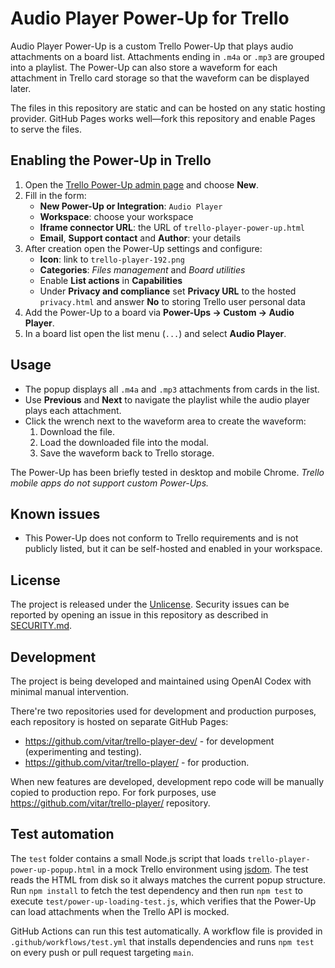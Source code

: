 # Audio Player Power-Up for Trello

Audio Player Power-Up is a custom Trello Power-Up that plays audio attachments on a board list.  Attachments ending in `.m4a` or `.mp3` are grouped into a playlist.  The Power-Up can also store a waveform for each attachment in Trello card storage so that the waveform can be displayed later.

The files in this repository are static and can be hosted on any static hosting provider.  GitHub Pages works well&mdash;fork this repository and enable Pages to serve the files.

## Enabling the Power-Up in Trello
1. Open the [Trello Power-Up admin page](https://trello.com/power-ups/admin) and choose **New**.
2. Fill in the form:
   - **New Power-Up or Integration**: `Audio Player`
   - **Workspace**: choose your workspace
   - **Iframe connector URL**: the URL of `trello-player-power-up.html`
   - **Email**, **Support contact** and **Author**: your details
3. After creation open the Power-Up settings and configure:
   - **Icon**: link to `trello-player-192.png`
   - **Categories**: *Files management* and *Board utilities*
   - Enable **List actions** in **Capabilities**
   - Under **Privacy and compliance** set **Privacy URL** to the hosted `privacy.html` and answer **No** to storing Trello user personal data
4. Add the Power-Up to a board via **Power-Ups → Custom → Audio Player**.
5. In a board list open the list menu (`...`) and select **Audio Player**.

## Usage
- The popup displays all `.m4a` and `.mp3` attachments from cards in the list.
- Use **Previous** and **Next** to navigate the playlist while the audio player plays each attachment.
- Click the wrench next to the waveform area to create the waveform:
  1. Download the file.
  2. Load the downloaded file into the modal.
  3. Save the waveform back to Trello storage.

The Power-Up has been briefly tested in desktop and mobile Chrome.
_Trello mobile apps do not support custom Power-Ups._

## Known issues
- This Power-Up does not conform to Trello requirements and is not publicly listed, but it can be self-hosted and enabled in your workspace.

## License
The project is released under the [Unlicense](LICENSE).  Security issues can be reported by opening an issue in this repository as described in [SECURITY.md](SECURITY.md).

## Development
The project is being developed and maintained using OpenAI Codex with minimal manual intervention.

There're two repositories used for development and production purposes, each repository is hosted on separate GitHub Pages:
* https://github.com/vitar/trello-player-dev/ - for development (experimenting and testing).
* https://github.com/vitar/trello-player/ - for production.

When new features are developed, development repo code will be manually copied to production repo.
For fork purposes, use https://github.com/vitar/trello-player/ repository.

## Test automation
The `test` folder contains a small Node.js script that loads
`trello-player-power-up-popup.html` in a mock Trello environment using
[jsdom](https://github.com/jsdom/jsdom). The test reads the HTML from disk so it
always matches the current popup structure. Run `npm install` to fetch the test
dependency and then run `npm test` to execute `test/power-up-loading-test.js`,
which verifies that the Power-Up can load attachments when the Trello API is
mocked.

GitHub Actions can run this test automatically.  A workflow file is provided in
`.github/workflows/test.yml` that installs dependencies and runs `npm test` on
every push or pull request targeting `main`.
